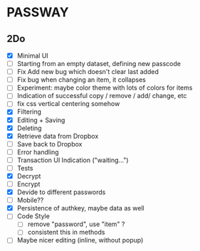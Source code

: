 PASSWAY
=======

2Do
---
- [X] Minimal UI
- [ ] Starting from an empty dataset, defining new passcode
- [ ] Fix Add new bug which doesn't clear last added
- [ ] Fix bug when changing an item, it collapses
- [ ] Experiment: maybe color theme with lots of colors for items
- [ ] Indication of successful copy / remove / add/ change, etc
- [ ] fix css vertical centering somehow
- [X] Filtering
- [X] Editing + Saving
- [X] Deleting
- [X] Retrieve data from Dropbox
- [ ] Save back to Dropbox
- [ ] Error handling
- [ ] Transaction UI Indication ("waiting...")
- [ ] Tests
- [X] Decrypt
- [ ] Encrypt
- [X] Devide to different passwords
- [ ] Mobile??
- [X] Persistence of authkey, maybe data as well
- [ ] Code Style
  - [ ] remove "password", use "item" ?
  - [ ] consistent this in methods
- [ ] Maybe nicer editing (inline, without popup)
